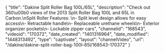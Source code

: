 {
    "title": "Dakine Split Roller Bag 100L\/65L",
    "description": "Check out 360\u00b0 views of the 2013 Split Roller Bag 100L and 65L in Carbon.\nSplit Roller Features: \n- Split level design allows for easy access\n- Retractable handle\n- Replaceable urethane wheels\n- Exterior organizer pockets\n- Lockable zipper cars",
    "channelid": "168543",
    "videoid": "170372",
    "date_created": "1401316964",
    "date_modified": "1448313492",
    "type": "captivate",
    "layout": "channelVideo",
    "url": "\/dakine\/dakine-split-roller-bag-100l-65l\/168543-170372"
}